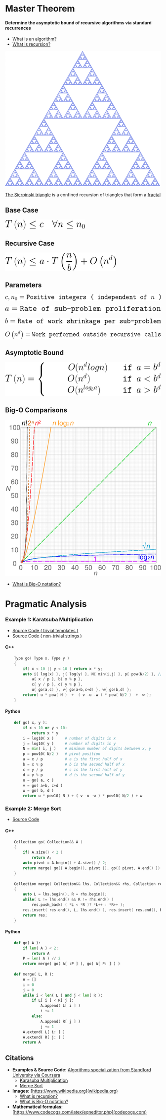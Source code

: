 # Master Theorem
#### Determine the asymptotic bound of recursive algorithms via standard recurrences
* [What is an algorithm?](https://claytonjwong.github.io/Algorithms-Stanford)
* [What is recursion?](https://en.wikipedia.org/wiki/Recursion#In_mathematics)

![](images/triangle.png)

[The Sierpinski triangle](https://en.wikipedia.org/wiki/Sierpinski_triangle) is a confined recursion of triangles that form a [fractal](https://en.wikipedia.org/wiki/Fractal)


## Base Case
![](images/base.png)

## Recursive Case
![](images/recurrence.png)

## Parameters
![](images/cn0.png)

![](images/rsp.png)

![](images/rws.png)

![](images/combine.png)

## Asymptotic Bound
![](images/asymptotic.png)

## Big-O Comparisons
![](images/comparison.png)
* [What is Big-O notation?](https://en.wikipedia.org/wiki/Big_O_notation)

# Pragmatic Analysis
### Example 1: Karatsuba Multiplication
* [Source Code ( trivial templates )](https://github.com/claytonjwong/Algorithms-Stanford/tree/master/course1/karatsuba_multiplication)
* [Source Code ( non-trivial strings )](https://github.com/claytonjwong/Algorithms-Stanford/tree/master/course1/karatsuba_multi_string)
#### C++
```cpp
    Type go( Type x, Type y )
    {
        if( x < 10 || y < 10 ) return x * y;
        auto i{ log(x) }, j{ log(y) }, N{ min(i,j) }, p{ pow(N/2) }, // (p)ivot
            a{ x / p }, b{ x % p },
            c{ y / p }, d{ y % p },
            u{ go(a,c) }, v{ go(a+b,c+d) }, w{ go(b,d) };
        return( u * pow( N )  +  ( v -u -w ) * pow( N/2 )  +  w );
    }
```
#### Python
```python
    def go( x, y ):
        if x < 10 or y < 10:
            return x * y
        i = log10( x )     # number of digits in x
        j = log10( y )     # number of digits in y
        N = min( i, j )    # minimum number of digits between x, y
        p = pow10( N/2 )   # pivot position 
        a = x / p          # a is the first half of x
        b = x % p          # b is the second half of x
        c = y / p          # c is the first half of y
        d = y % p          # d is the second half of y
        u = go( a, c )
        v = go( a+b, c+d )
        w = go( b, d )
        return u * pow10( N ) + ( v -u -w ) * pow10( N/2 ) + w
```

### Example 2: Merge Sort
* [Source Code](https://github.com/claytonjwong/Algorithms-Stanford/tree/master/course1/merge_sort)
#### C++
```cpp
    Collection go( Collection&& A )
    {
        if( A.size() < 2 )
            return A;
        auto pivot = A.begin() + A.size() / 2;
        return merge( go({ A.begin(), pivot }), go({ pivot, A.end() }) );
    }

    Collection merge( Collection&& lhs, Collection&& rhs, Collection res={} ) // merge (res)ult
    {
        auto L = lhs.begin(), R = rhs.begin();
        while( L != lhs.end() && R != rhs.end() )
            res.push_back( ( *L < *R )? *L++ : *R++ );
        res.insert( res.end(), L, lhs.end() ), res.insert( res.end(), R, rhs.end() ); // append left-overs ( if applicable )
        return res;
    }
```
#### Python
```python
    def go( A ):
        if len( A ) < 2:
            return A
        P = len( A ) // 2
        return merge( go( A[ :P ] ), go( A[ P: ] ) )
    
    def merge( L, R ):
        A = []
        i = 0
        j = 0
        while i < len( L ) and j < len( R ):
            if L[ i ] < R[ j ]:
                A.append( L[ i ] )
                i += 1
            else:
                A.append( R[ j ] )
                j += 1
        A.extend( L[ i: ] )
        A.extend( R[ j: ] )
        return A
```

## Citations
* **Examples & Source Code:** [Algorithms specialization from Standford University via Coursera](https://claytonjwong.github.io/Algorithms-Stanford)
  * [Karasuba Multiplication](https://github.com/claytonjwong/Algorithms-Stanford/tree/master/course1/karatsuba_multi_string)
  * [Merge Sort](https://github.com/claytonjwong/Algorithms-Stanford/tree/master/course1/merge_sort)
* **Images:** [https://www.wikipedia.org](wikipedia.org)
  * [What is recursion?](https://en.wikipedia.org/wiki/Recursion#In_mathematics)
  * [What is Big-O notation?](https://en.wikipedia.org/wiki/Big_O_notation)
* **Mathematical formulas:** [https://www.codecogs.com/latex/eqneditor.php](codecogs.com)
